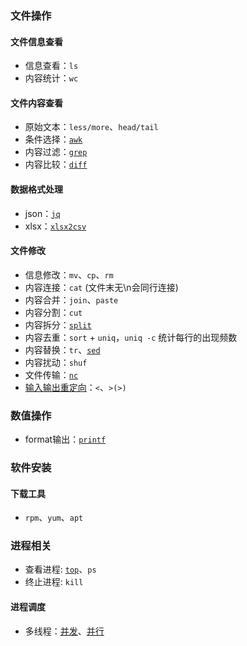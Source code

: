 ### 文件操作

#### 文件信息查看

- 信息查看：`ls`
- 内容统计：`wc`

#### 文件内容查看

- 原始文本：`less/more`、`head/tail`
- 条件选择：[`awk`](file_related/awk.md)
- 内容过滤：[`grep`](file_related/grep/#grep)
- 内容比较：[`diff`](file_related/diff)

#### 数据格式处理

- json：[`jq`](file_related/jq)
- xlsx：[`xlsx2csv`]()

#### 文件修改

- 信息修改：`mv`、`cp`、`rm`
- 内容连接：`cat` (文件末无\n会同行连接)
- 内容合并：`join`、`paste`
- 内容分割：`cut`
- 内容拆分：[`split`](file_related/split)
- 内容去重：`sort` + `uniq`，`uniq -c` 统计每行的出现频数
- 内容替换：`tr`、[`sed`](file_related/sed)
- 内容扰动：`shuf`
- 文件传输：[`nc`](file_related/nc)
- [输入输出重定向](file_related/redirection)：`<`、`>(>)`

### 数值操作

- format输出：[`printf`](numeric_operation/printf.md)

### 软件安装

#### 下载工具

- `rpm`、`yum`、`apt`

### 进程相关
- 查看进程: [`top`](process_related/top)、`ps`
- 终止进程: `kill`

#### 进程调度

- 多线程：[并发](process_scheduling/concurrent.md)、[并行](process_scheduling/parallel.md)